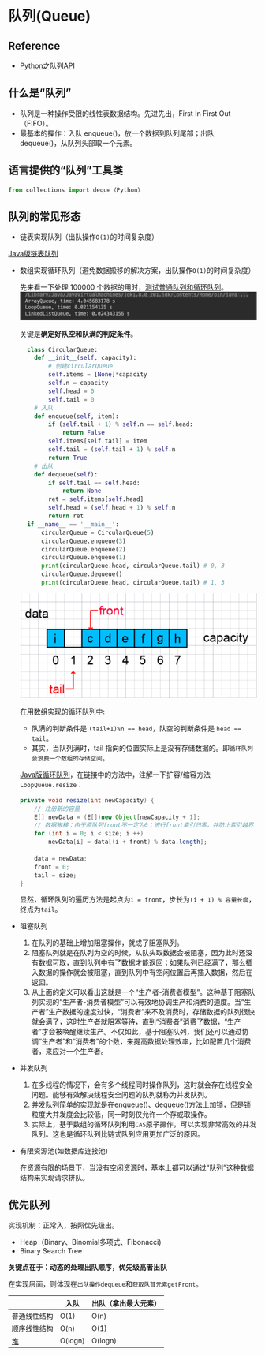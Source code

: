 # 队列(Queue)

## Reference

- [Python之队列API](http://python.jobbole.com/87577/)

## 什么是“队列”

- 队列是一种操作受限的线性表数据结构。先进先出，First In First Out（FIFO）。
- 最基本的操作：入队 enqueue()，放一个数据到队列尾部；出队 dequeue()，从队列头部取一个元素。

## 语言提供的“队列”工具类

```py
from collections import deque（Python）
```

## 队列的常见形态

- 链表实现队列（出队操作`O(1)`的时间复杂度）

[Java版链表队列](https://github.com/vfa25/dataStructure-algorithm/blob/master/datastructure/src/queue/LinkedListQueue.java)

- 数组实现循环队列（避免数据搬移的解决方案，出队操作`O(1)`的时间复杂度）

  先来看一下处理 100000 个数据的用时，[测试普通队列和循环队列](https://github.com/vfa25/dataStructure-algorithm/blob/master/datastructure/src/queue/TestQueue.java)。
  ![队列用时测试](../../.imgs/test_queue.png)

  关键是**确定好队空和队满的判定条件**。

  ```py
    class CircularQueue:
      def __init__(self, capacity):
          # 创建circularQueue
          self.items = [None]*capacity
          self.n = capacity
          self.head = 0
          self.tail = 0
      # 入队
      def enqueue(self, item):
          if (self.tail + 1) % self.n == self.head:
              return False
          self.items[self.tail] = item
          self.tail = (self.tail + 1) % self.n
          return True
      # 出队
      def dequeue(self):
          if self.tail == self.head:
              return None
          ret = self.items[self.head]
          self.head = (self.head + 1) % self.n
          return ret
    if __name__ == '__main__':
        circularQueue = CircularQueue(5)
        circularQueue.enqueue(3)
        circularQueue.enqueue(2)
        circularQueue.enqueue(1)
        print(circularQueue.head, circularQueue.tail) # 0, 3
        circularQueue.dequeue()
        print(circularQueue.head, circularQueue.tail) # 1, 3
  ```

  ![循环队列](../../.imgs/circular_queue.png)

  在用数组实现的循环队列中:
  - 队满的判断条件是 `(tail+1)%n == head`，队空的判断条件是 `head == tail`。
  - 其实，当队列满时，tail 指向的位置实际上是没有存储数据的。即`循环队列会浪费一个数组的存储空间`。

  [Java版循环队列](https://github.com/vfa25/dataStructure-algorithm/blob/master/datastructure/src/queue/LoopQueue.java)，在链接中的方法中，注解一下扩容/缩容方法`LoopQueue.resize`：

  ```java
  private void resize(int newCapacity) {
      // 注册新的容量
      E[] newData = (E[])new Object[newCapacity + 1];
      // 数据搬移：由于原队列front不一定为0；进行front索引归零，并防止索引越界
      for (int i = 0; i < size; i ++)
          newData[i] = data[(i + front) % data.length];

      data = newData;
      front = 0;
      tail = size;
  }
  ```

  显然，循环队列的遍历方法是起点为`i = front`，步长为`(i + 1) % 容量长度`，终点为`tail`。

- 阻塞队列

  1. 在队列的基础上增加阻塞操作，就成了阻塞队列。
  2. 阻塞队列就是在队列为空的时候，从队头取数据会被阻塞，因为此时还没有数据可取，直到队列中有了数据才能返回；如果队列已经满了，那么插入数据的操作就会被阻塞，直到队列中有空闲位置后再插入数据，然后在返回。
  3. 从上面的定义可以看出这就是一个“生产者-消费者模型”。这种基于阻塞队列实现的“生产者-消费者模型”可以有效地协调生产和消费的速度。当“生产者”生产数据的速度过快，“消费者”来不及消费时，存储数据的队列很快就会满了，这时生产者就阻塞等待，直到“消费者”消费了数据，“生产者”才会被唤醒继续生产。不仅如此，基于阻塞队列，我们还可以通过协调“生产者”和“消费者”的个数，来提高数据处理效率，比如配置几个消费者，来应对一个生产者。

- 并发队列

  1. 在多线程的情况下，会有多个线程同时操作队列，这时就会存在线程安全问题。能够有效解决线程安全问题的队列就称为并发队列。
  2. 并发队列简单的实现就是在enqueue()、dequeue()方法上加锁，但是锁粒度大并发度会比较低，同一时刻仅允许一个存或取操作。
  3. 实际上，基于数组的循环队列利用`CAS`原子操作，可以实现非常高效的并发队列。这也是循环队列比链式队列应用更加广泛的原因。

- 有限资源池(如数据库连接池)

  在资源有限的场景下，当没有空闲资源时，基本上都可以通过“队列”这种数据结构来实现请求排队。

## 优先队列

实现机制：正常入，按照优先级出。

- Heap（Binary、Binomial多项式、Fibonacci)
- Binary Search Tree

**关键点在于：动态的处理出队顺序，优先级高者出队**

在实现层面，则体现在`出队操作dequeue`和`获取队首元素getFront`。

|             | 入队          | 出队（拿出最大元素）|
|-------------|-------------- | --------------- |
| 普通线性结构  | O(1)          | O(n)            |
| 顺序线性结构  | O(n)          | O(1)            |
| [堆](/general/dataStructure/heap.html) | O(logn) | O(logn) |
